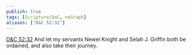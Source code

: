 ```yaml
---
publish: true
tags: [Scripture/DaC, noGraph]
aliases: ["D&C 52:32"]
---
```

[D&C 52:32](https://churchofjesuschrist.org/study/scriptures/dc-testament/dc/52?lang=eng&id=p32#p32) And let my servants Newel Knight and Selah J. Griffin both be ordained, and also take their journey.

